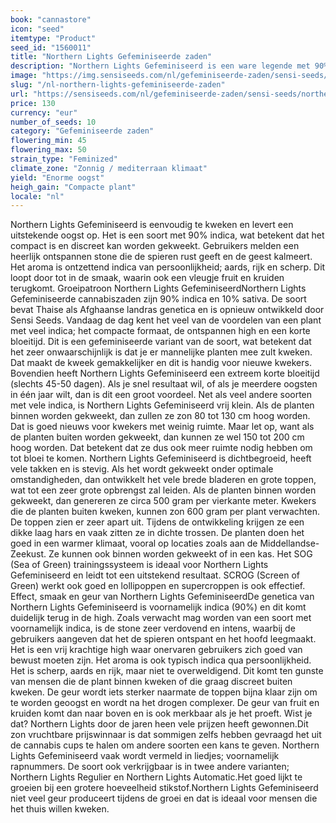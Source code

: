 ```yaml
---
book: "cannastore"
icon: "seed"
itemtype: "Product"
seed_id: "1560011"
title: "Northern Lights Gefeminiseerde zaden"
description: "Northern Lights Gefeminiseerd is een ware legende met 90% indica. Het heeft een enorme opbrengst, is compact en geurarm. Kan discreet gekweekt worden."
image: "https://img.sensiseeds.com/nl/gefeminiseerde-zaden/sensi-seeds/northern-lights-image.png"
slug: "/nl-northern-lights-gefeminiseerde-zaden"
url: "https://sensiseeds.com/nl/gefeminiseerde-zaden/sensi-seeds/northern-lights?a_aid=cannastore"
price: 130
currency: "eur"
number_of_seeds: 10
category: "Gefeminiseerde zaden"
flowering_min: 45
flowering_max: 50
strain_type: "Feminized"
climate_zone: "Zonnig / mediterraan klimaat"
yield: "Enorme oogst"
heigh_gain: "Compacte plant"
locale: "nl"
---
```

Northern Lights Gefeminiseerd is eenvoudig te kweken en levert een uitstekende oogst op. Het is een soort met 90% indica, wat betekent dat het compact is en discreet kan worden gekweekt. Gebruikers melden een heerlijk ontspannen stone die de spieren rust geeft en de geest kalmeert. Het aroma is ontzettend indica van persoonlijkheid; aards, rijk en scherp. Dit loopt door tot in de smaak, waarin ook een vleugje fruit en kruiden terugkomt. Groeipatroon Northern Lights GefeminiseerdNorthern Lights Gefeminiseerde cannabiszaden zijn 90% indica en 10% sativa. De soort bevat Thaise als Afghaanse landras genetica en is opnieuw ontwikkeld door Sensi Seeds. Vandaag de dag kent het veel van de voordelen van een plant met veel indica; het compacte formaat, de ontspannen high en een korte bloeitijd. Dit is een gefeminiseerde variant van de soort, wat betekent dat het zeer onwaarschijnlijk is dat je er mannelijke planten mee zult kweken. Dat maakt de kweek gemakkelijker en dit is handig voor nieuwe kwekers. Bovendien heeft Northern Lights Gefeminiseerd een extreem korte bloeitijd (slechts 45-50 dagen). Als je snel resultaat wil, of als je meerdere oogsten in één jaar wilt, dan is dit een groot voordeel. Net als veel andere soorten met vele indica, is Northern Lights Gefeminiseerd vrij klein. Als de planten binnen worden gekweekt, dan zullen ze zon 80 tot 130 cm hoog worden. Dat is goed nieuws voor kwekers met weinig ruimte. Maar let op, want als de planten buiten worden gekweekt, dan kunnen ze wel 150 tot 200 cm hoog worden. Dat betekent dat ze dus ook meer ruimte nodig hebben om tot bloei te komen. Northern Lights Gefeminiseerd is dichtbegroeid, heeft vele takken en is stevig. Als het wordt gekweekt onder optimale omstandigheden, dan ontwikkelt het vele brede bladeren en grote toppen, wat tot een zeer grote opbrengst zal leiden. Als de planten binnen worden gekweekt, dan genereren ze circa 500 gram per vierkante meter. Kwekers die de planten buiten kweken, kunnen zon 600 gram per plant verwachten. De toppen zien er zeer apart uit. Tijdens de ontwikkeling krijgen ze een dikke laag hars en vaak zitten ze in dichte trossen. De planten doen het goed in een warmer klimaat, vooral op locaties zoals aan de Middellandse-Zeekust. Ze kunnen ook binnen worden gekweekt of in een kas. Het SOG (Sea of Green) trainingssysteem is ideaal voor Northern Lights Gefeminiseerd en leidt tot een uitstekend resultaat. SCROG (Screen of Green) werkt ook goed en lollipoppen en supercroppen is ook effectief. Effect, smaak en geur van Northern Lights GefeminiseerdDe genetica van Northern Lights Gefeminiseerd is voornamelijk indica (90%) en dit komt duidelijk terug in de high. Zoals verwacht mag worden van een soort met voornamelijk indica, is de stone zeer verdovend en intens, waarbij de gebruikers aangeven dat het de spieren ontspant en het hoofd leegmaakt. Het is een vrij krachtige high waar onervaren gebruikers zich goed van bewust moeten zijn. Het aroma is ook typisch indica qua persoonlijkheid. Het is scherp, aards en rijk, maar niet te overweldigend. Dit komt ten gunste van mensen die de plant binnen kweken of die graag discreet buiten kweken. De geur wordt iets sterker naarmate de toppen bijna klaar zijn om te worden geoogst en wordt na het drogen complexer. De geur van fruit en kruiden komt dan naar boven en is ook merkbaar als je het proeft. Wist je dat? Northern Lights door de jaren heen vele prijzen heeft gewonnen.Dit zon vruchtbare prijswinnaar is dat sommigen zelfs hebben gevraagd het uit de cannabis cups te halen om andere soorten een kans te geven. Northern Lights Gefeminiseerd vaak wordt vermeld in liedjes; voornamelijk rapnummers. De soort ook verkrijgbaar is in twee andere varianten; Northern Lights Regulier en Northern Lights Automatic.Het goed lijkt te groeien bij een grotere hoeveelheid stikstof.Northern Lights Gefeminiseerd niet veel geur produceert tijdens de groei en dat is ideaal voor mensen die het thuis willen kweken.
